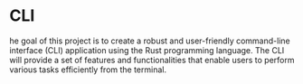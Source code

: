 # CLI
he goal of this project is to create a robust and user-friendly command-line interface (CLI) application using the Rust programming language. The CLI will provide a set of features and functionalities that enable users to perform various tasks efficiently from the terminal.

